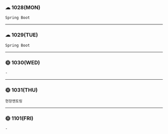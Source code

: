 ### ☁ 1028(MON)
    Spring Boot
---

### ☁ 1029(TUE)
    Spring Boot
---

### 🌞 1030(WED)
    -
---

### 🌞 1031(THU)
    현장멘토링

---

### 🌞 1101(FRI)
    -
